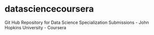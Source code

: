 # datasciencecoursera
Git Hub Repository for Data Science Specialization Submissions - John Hopkins University - Coursera
